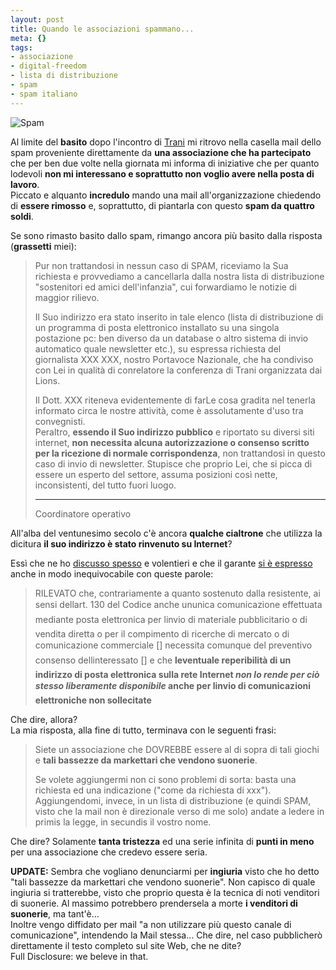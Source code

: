 ```yaml
--- 
layout: post
title: Quando le associazioni spammano...
meta: {}
tags: 
- associazione
- digital-freedom
- lista di distribuzione
- spam
- spam italiano
---
```

![Spam](http://www.lastknight.com//download/20061012_spam.jpg)

Al limite del **basito** dopo l'incontro di [Trani][1] mi ritrovo nella casella mail dello spam proveniente direttamente da **una associazione che ha partecipato** che per ben due volte nella giornata mi informa di iniziative che per quanto lodevoli **non mi interessano e soprattutto non voglio avere nella posta di lavoro**.  
Piccato e alquanto **incredulo** mando una mail all'organizzazione chiedendo di **essere rimosso** e, soprattutto, di piantarla con questo **spam da quattro soldi**.  
  
Se sono rimasto basito dallo spam, rimango ancora più basito dalla risposta (**grassetti** miei):  

> Pur non trattandosi in nessun caso di SPAM, riceviamo la Sua richiesta e provvediamo a cancellarla dalla nostra lista di distribuzione "sostenitori ed amici dell'infanzia", cui forwardiamo le notizie di maggior rilievo.  
>  
> Il Suo indirizzo era stato inserito in tale elenco (lista di distribuzione di un programma di posta elettronico installato su una singola postazione pc: ben diverso da un database o altro sistema di invio automatico quale newsletter etc.), su espressa richiesta del giornalista XXX XXX, nostro Portavoce Nazionale, che ha condiviso con Lei in qualità di conrelatore la conferenza di Trani organizzata dai Lions.  
>  
> Il Dott. XXX riteneva evidentemente di farLe cosa gradita nel tenerla informato circa le nostre attività, come è assolutamente d'uso tra convegnisti.  
> Peraltro, **essendo il Suo indirizzo pubblico** e riportato su diversi siti internet, **non necessita alcuna autorizzazione o consenso scritto per la ricezione di normale corrispondenza**, non trattandosi in questo caso di invio di newsletter. Stupisce che proprio Lei, che si picca di essere un esperto del settore, assuma posizioni così nette, inconsistenti, del tutto fuori luogo.   
>   
> *** ******* *****  
> Coordinatore operativo
  
All'alba del ventunesimo secolo c'è ancora **qualche cialtrone** che utilizza la dicitura **il suo indirizzo è stato rinvenuto su Internet**?  
  
Essì che ne ho [discusso spesso][2] e volentieri e che il garante [si è espresso][3] anche in modo inequivocabile con queste parole:  
  
> RILEVATO che, contrariamente a quanto sostenuto dalla resistente, ai sensi dellart. 130 del Codice anche ununica comunicazione effettuata mediante posta elettronica per linvio di materiale pubblicitario o di vendita diretta o per il compimento di ricerche di mercato o di comunicazione commerciale [] necessita comunque del preventivo consenso dellinteressato [] e che **leventuale reperibilità di un indirizzo di posta elettronica sulla rete Internet _non lo rende per ciò stesso liberamente disponibile_ anche per linvio di comunicazioni elettroniche non sollecitate** 
  
Che dire, allora?  
La mia risposta, alla fine di tutto, terminava con le seguenti frasi:  
  
> Siete un associazione che DOVREBBE essere al di sopra di tali giochi e **tali bassezze da markettari che vendono suonerie**.  
>  
>  Se volete aggiungermi non ci sono problemi di sorta: basta una
richiesta ed una indicazione ("come da richiesta di xxx").  
> Aggiungendomi, invece, in un lista di distribuzione (e quindi SPAM,
visto che la mail non è direzionale verso di me solo) andate a ledere
in primis la legge, in secundis il vostro nome.  
  
Che dire? Solamente **tanta tristezza** ed una serie infinita di **punti in meno** per una associazione che credevo essere seria.  
  
  
**UPDATE:** Sembra che vogliano denunciarmi per **ingiuria** visto che ho detto "tali bassezze da markettari che vendono suonerie". Non capisco di quale ingiuria si tratterebbe, visto che proprio questa è la tecnica di noti venditori di suonerie. Al massimo potrebbero prendersela a morte **i venditori di suonerie**, ma tant'è...  
Inoltre vengo diffidato per mail "a non utilizzare più questo canale di comunicazione", intendendo la Mail stessa... Che dire, nel caso pubblicherò direttamente il testo completo sul site Web, che ne dite?  
Full Disclosure: we beleve in that.  
  
  
[1]: http://www.lastknight.com/2008/04/06/insicurezza-dove-finisce-la-paura-ed-inizia-internet/
[2]: http://www.lastknight.com/2006/10/12/il-tuo-indirizzo-e-stato-reperito-su-internet/
[3]: http://www.garanteprivacy.it/garante/doc.jsp?ID=1289884 
